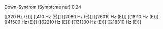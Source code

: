 Down-Syndrom (Symptome nur) 0,24

[[320 Hz (E)]]
[[410 Hz (E)]]
[[2080 Hz (E)]]
[[26010 Hz (E)]]
[[18110 Hz (E)]]
[[41500 Hz (E)]]
[[62210 Hz (E)]]
[[131200 Hz (E)]]
[[218310 Hz (E)]]